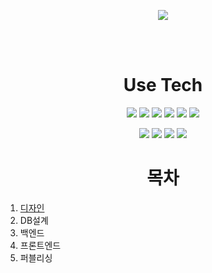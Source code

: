 <p align="center">
  <img src="https://capsule-render.vercel.app/api?type=Waving&color=auto&height=300&section=header&text=No%20Wait&fontSize=90" />
</p>
</br>
</br>

<h1 align="center">
  Use Tech
</h1>
<p align="center">
  <img src="https://img.shields.io/badge/Vue.js-4FC08D?style=flat-square&logo=Vue.js&logoColor=white"/>
  <img src="https://img.shields.io/badge/Vuetify.js 2.5.8-1867C0?style=flat-square&logo=Vuetify&logoColor=white"/>
  <img src="https://img.shields.io/badge/Node.js 14.17-339933?style=flat-square&logo=Node.js&logoColor=white"/>
  <img src="https://img.shields.io/badge/HTML5-E34F26?style=flat-square&logo=HTML5&logoColor=white"/>
  <img src="https://img.shields.io/badge/CSS3-1572B6?style=flat-square&logo=CSS3&logoColor=white"/>
  <img src="https://img.shields.io/badge/IntelliJ%20IDEA-000000?style=flat-square&logo=IntelliJ%20IDEA&logoColor=white"/>
</p>
<p align="center">
  <img src="https://img.shields.io/badge/MySQL 8.0-4479A1?style=flat-square&logo=MySQL&logoColor=white"/>
  <img src="https://img.shields.io/badge/Postman-FF6C37?style=flat-square&logo=Postman&logoColor=white"/>
  <img src="https://img.shields.io/badge/npm-CB3837?style=flat-square&logo=npm&logoColor=white"/>
  <img src="https://img.shields.io/badge/Express.js-000000?style=flat-square&logo=Express&logoColor=white"/>
</p>

<h1 align="center">
  목차
</h1>
 <ol>
  <a href="/hello"><li>디자인</li></a>
  <li>DB설계</li>
  <li>백엔드</li>
  <li>프론트엔드</li>
  <li>퍼블리싱</li>
</ol>



